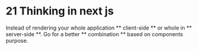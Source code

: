 # 21 Thinking in next js

Instead of rendering your whole application ** client-side ** or whole in ** server-side **. Go for a better ** combination ** based on components purpose.
